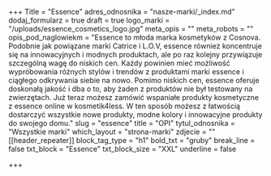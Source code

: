 +++
Title = "Essence"
adres_odnosnika = "nasze-marki/_index.md"
dodaj_formularz = true
draft = true
logo_marki = "/uploads/essence_cosmetics_logo.jpg"
meta_opis = ""
meta_robots = ""
opis_pod_naglowiekm = "Essence to młoda marka kosmetyków z Cosnova. Podobnie jak powiązane marki Catrice i L.O.V, essence również koncentruje się na innowacyjnych i modnych produktach, ale po raz kolejny przywiązuje szczególną wagę do niskich cen. Każdy powinien mieć możliwość wypróbowania różnych stylów i trendów z produktami marki essence i ciągłego odkrywania siebie na nowo. Pomimo niskich cen, essence oferuje doskonałą jakość i dba o to, aby żaden z produktów nie był testowany na zwierzętach. Już teraz możesz zamówić wspaniałe produkty kosmetyczne z essence online w kosmetik4less. W ten sposób możesz z łatwością dostarczyć wszystkie nowe produkty, modne kolory i innowacyjne produkty do swojego domu."
slug = "essence"
title = "OPI"
tytul_odnosnika = "Wszystkie marki"
which_layout = "strona-marki"
zdjecie = ""
[[header_repeater]]
block_tag_type = "h1"
bold_txt = "gruby"
break_line = false
txt_block = "Essence"
txt_block_size = "XXL"
underline = false

+++
